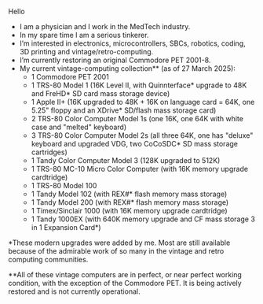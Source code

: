 Hello
- I am a physician and I work in the MedTech industry.
- In my spare time I am a serious tinkerer.
- I’m interested in electronics, microcontrollers, SBCs, robotics, coding, 3D printing and vintage/retro-computing.
- I’m currently restoring an original Commodore PET 2001-8.
- My current vintage-computing collection** (as of 27 March 2025):
    - 1 Commodore PET 2001
    - 1 TRS-80 Model 1 (16K Level II, with Quinnterface* upgrade to 48K and FreHD* SD card mass storage device)
    - 1 Apple II+ (16K upgraded to 48K + 16K on language card = 64K, one 5.25" floppy and an XDrive* SD/flash mass storage card)
    - 2 TRS-80 Color Computer Model 1s (one 16K, one 64K with white case and "melted" keyboard)
    - 3 TRS-80 Color Computer Model 2s (all three 64K, one has "deluxe" keyboard and upgraded VDG, two CoCoSDC* SD mass storage cartridges)
    - 1 Tandy Color Computer Model 3 (128K upgraded to 512K)
    - 1 TRS-80 MC-10 Micro Color Computer (with 16K memory upgrade cardtridge)
    - 1 TRS-80 Model 100
    - 1 Tandy Model 102 (with REX#* flash memory mass storage)
    - 1 Tandy Model 200 (with REX#* flash memory mass storage)
    - 1 Timex/Sinclair 1000 (with 16K memory upgrade cardtridge)
    - 1 Tandy 1000EX (with 640K memory upgrade and CF mass storage 3 in 1 Expansion Card*)

 *These modern upgrades were added by me. Most are still available because of the admirable work of so many in the vintage and retro computing communities.
 
 **All of these vintage computers are in perfect, or near perfect working condition, with the exception of the Commodore PET. It is being actively restored and is not currently operational.
